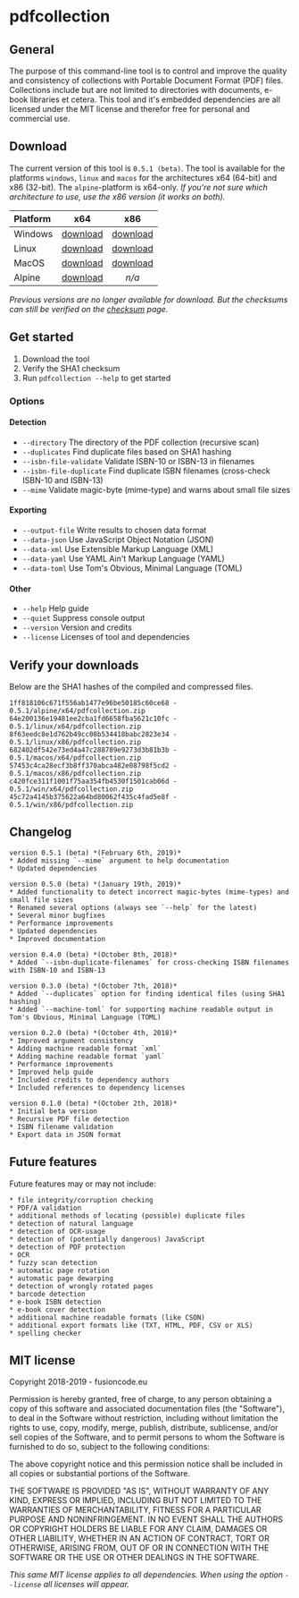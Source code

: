 # pdfcollection
## General
The purpose of this command-line tool is to control and improve the quality and consistency of collections with Portable Document Format (PDF) files. Collections include but are not limited to directories with documents, e-book libraries et cetera. This tool and it's embedded dependencies are all licensed under the MIT license and therefor free for personal and commercial use.

## Download
The current version of this tool is `0.5.1 (beta)`. The tool is available for the platforms `windows`, `linux` and `macos` for the architectures x64 (64-bit) and x86 (32-bit). The `alpine`-platform is x64-only. *If you're not sure which architecture to use, use the x86 version (it works on both).*

**Platform** | **x64**       | **x86**
:----------- |:-------------:| :-----------:
Windows      | [download](/docs/pdfcollection/downloads/0.5.1/win/x64/pdfcollection.zip) | [download](/docs/pdfcollection/downloads/0.5.1/win/x86/pdfcollection.zip)
Linux        | [download](/docs/pdfcollection/downloads/0.5.1/linux/x64/pdfcollection.zip) | [download](/docs/pdfcollection/downloads/0.5.1/linux/x86/pdfcollection.zip)
MacOS        | [download](/docs/pdfcollection/downloads/0.5.1/macos/x64/pdfcollection.zip) | [download](/docs/pdfcollection/downloads/0.5.1/macos/x86/pdfcollection.zip)
Alpine       | [download](/docs/pdfcollection/downloads/0.5.1/alpine/x64/pdfcollection.zip) | *n/a*

*Previous versions are no longer available for download. But the checksums can still be verified on the [checksum](/docs/pdfcollection/checksums) page.*

## Get started
1. Download the tool
2. Verify the SHA1 checksum
3. Run `pdfcollection --help` to get started

### Options
#### Detection
* `--directory` The directory of the PDF collection (recursive scan)
* `--duplicates` Find duplicate files based on SHA1 hashing
* `--isbn-file-validate` Validate ISBN-10 or ISBN-13 in filenames
* `--isbn-file-duplicate` Find duplicate ISBN filenames (cross-check ISBN-10 and ISBN-13)
* `--mime` Validate magic-byte (mime-type) and warns about small file sizes

#### Exporting
* `--output-file` Write results to chosen data format
* `--data-json` Use JavaScript Object Notation (JSON)
* `--data-xml` Use Extensible Markup Language (XML)
* `--data-yaml` Use YAML Ain't Markup Language (YAML)
* `--data-toml` Use Tom's Obvious, Minimal Language (TOML)

#### Other
* `--help` Help guide
* `--quiet` Suppress console output
* `--version` Version and credits
* `--license` Licenses of tool and dependencies

## Verify your downloads
Below are the SHA1 hashes of the compiled and compressed files.

    1ff818106c671f556ab1477e96be50185c60ce68 - 0.5.1/alpine/x64/pdfcollection.zip
    64e200136e19481ee2cba1fd6658fba5621c10fc - 0.5.1/linux/x64/pdfcollection.zip
    8f63eedc8e1d762b49cc08b534418babc2823e34 - 0.5.1/linux/x86/pdfcollection.zip
    682402df542e73ed4a47c288789e9273d3b81b3b - 0.5.1/macos/x64/pdfcollection.zip
    57453c4ca28ecf3b8ff370abca482e08798f5cd2 - 0.5.1/macos/x86/pdfcollection.zip
    c420fce311f1001f75aa354fb4530f1501cab06d - 0.5.1/win/x64/pdfcollection.zip
    45c72a4145b375622a64bd80062f435c4fad5e8f - 0.5.1/win/x86/pdfcollection.zip

## Changelog
    version 0.5.1 (beta) *(February 6th, 2019)*
    * Added missing `--mime` argument to help documentation
    * Updated dependencies

    version 0.5.0 (beta) *(January 19th, 2019)*
    * Added functionality to detect incorrect magic-bytes (mime-types) and small file sizes
    * Renamed several options (always see `--help` for the latest)
    * Several minor bugfixes
    * Performance improvements
    * Updated dependencies
    * Improved documentation

    version 0.4.0 (beta) *(October 8th, 2018)*
    * Added `--isbn-duplicate-filenames` for cross-checking ISBN filenames with ISBN-10 and ISBN-13

    version 0.3.0 (beta) *(October 7th, 2018)*
    * Added `--duplicates` option for finding identical files (using SHA1 hashing)
    * Added `--machine-toml` for supporting machine readable output in Tom's Obvious, Minimal Language (TOML)

    version 0.2.0 (beta) *(October 4th, 2018)*
    * Improved argument consistency
    * Adding machine readable format `xml`
    * Adding machine readable format `yaml`
    * Performance improvements
    * Improved help guide
    * Included credits to dependency authors
    * Included references to dependency licenses

    version 0.1.0 (beta) *(October 2th, 2018)*
    * Initial beta version
    * Recursive PDF file detection
    * ISBN filename validation
    * Export data in JSON format

## Future features
Future features may or may not include:

    * file integrity/corruption checking
    * PDF/A validation
    * additional methods of locating (possible) duplicate files
    * detection of natural language
    * detection of OCR-usage
    * detection of (potentially dangerous) JavaScript
    * detection of PDF protection
    * OCR
    * fuzzy scan detection
    * automatic page rotation
    * automatic page dewarping
    * detection of wrongly rotated pages
    * barcode detection
    * e-book ISBN detection
    * e-book cover detection
    * additional machine readable formats (like CSON)
    * additional export formats like (TXT, HTML, PDF, CSV or XLS)
    * spelling checker

## MIT license
Copyright 2018-2019 - fusioncode.eu

Permission is hereby granted, free of charge, to any person obtaining a copy of this software and associated documentation files (the "Software"), to deal in the Software without restriction, including without limitation the rights to use, copy, modify, merge, publish, distribute, sublicense, and/or sell copies of the Software, and to permit persons to whom the Software is furnished to do so, subject to the following conditions:

The above copyright notice and this permission notice shall be included in all copies or substantial portions of the Software.

THE SOFTWARE IS PROVIDED "AS IS", WITHOUT WARRANTY OF ANY KIND, EXPRESS OR IMPLIED, INCLUDING BUT NOT LIMITED TO THE WARRANTIES OF MERCHANTABILITY, FITNESS FOR A PARTICULAR PURPOSE AND NONINFRINGEMENT. IN NO EVENT SHALL THE AUTHORS OR COPYRIGHT HOLDERS BE LIABLE FOR ANY CLAIM, DAMAGES OR OTHER LIABILITY, WHETHER IN AN ACTION OF CONTRACT, TORT OR OTHERWISE, ARISING FROM, OUT OF OR IN CONNECTION WITH THE SOFTWARE OR THE USE OR OTHER DEALINGS IN THE SOFTWARE.

*This same MIT license applies to all dependencies. When using the option `--license` all licenses will appear.*
